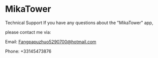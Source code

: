 # MikaTower
Technical Support If you have any questions about the "MikaTower" app,

please contact me via:

Email: Fangpapuzhuo5290700@hotmail.com

Phone: +33145473876
